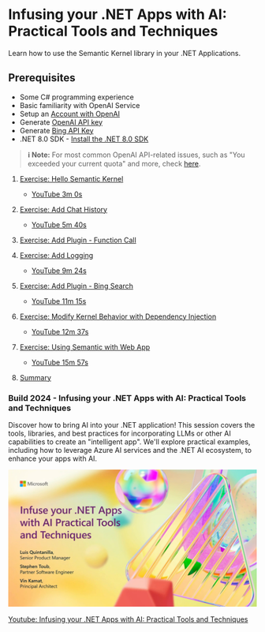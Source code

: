 # Infusing your .NET Apps with AI: Practical Tools and Techniques

Learn how to use the Semantic Kernel library in your .NET Applications.

## Prerequisites

- Some C# programming experience
- Basic familiarity with OpenAI Service
- Setup an [Account with OpenAI](https://platform.openai.com/docs/quickstart/account-setup)
- Generate [OpenAI API key](https://platform.openai.com/docs/quickstart/step-2-set-up-your-api-key)
- Generate [Bing API Key](https://learn.microsoft.com/en-us/bing/search-apis/bing-web-search/create-bing-search-service-resource)
- .NET 8.0 SDK - [Install the .NET 8.0 SDK](https://dotnet.microsoft.com/download/dotnet/8.0)

> **ℹ️ Note:** For most common OpenAI API-related issues, such as "You exceeded your current quota" and more, check [here](https://help.openai.com/en/collections/3675943-how-to-fix-common-issues).

1. [Exercise: Hello Semantic Kernel](./docs/Exercise/01%20Hello%20Semantic%20Kernel.md)
   - [YouTube 3m 0s](https://www.youtube.com/watch?v=jrNfKeGSuCg&t=180s)

1. [Exercise: Add Chat History](./docs/Exercise/02%20Add%20Chat%20History.md)
   - [YouTube 5m 40s](https://www.youtube.com/watch?v=jrNfKeGSuCg&t=340s)

1. [Exercise: Add Plugin - Function Call](./docs/Exercise/03%20Add%20Plugin%20(Function%20Call).md)

1. [Exercise: Add Logging](./docs/Exercise/04%20Add%20Logging.md)
   - [YouTube 9m 24s](https://www.youtube.com/watch?v=jrNfKeGSuCg&t=565s) 

1. [Exercise: Add Plugin - Bing Search](./docs/Exercise/05%20Add%20Plugin%20(Bing%20Search).md)
   - [YouTube  11m 15s](https://www.youtube.com/watch?v=jrNfKeGSuCg&t=675s)

1. [Exercise: Modify Kernel Behavior with Dependency Injection](./docs/Exercise/06%20Modifying%20Kernel%20Behavior%20with%20Dependency%20Injection.md)
   - [YouTube  12m 37s](https://www.youtube.com/watch?v=jrNfKeGSuCg&t=757s)

1. [Exercise: Using Semantic with Web App](./docs/Exercise/07%20Using%20Semantic%20Kernel%20in%20WebApp.md)
   - [YouTube  15m 57s](https://www.youtube.com/watch?v=jrNfKeGSuCg&t=957s)

1. [Summary](./docs/Summary.md)


### Build 2024 - Infusing your .NET Apps with AI: Practical Tools and Techniques

Discover how to bring AI into your .NET application! This session covers the tools, libraries, and best practices for incorporating LLMs or other AI capabilities to create an "intelligent app". We'll explore practical examples, including how to leverage Azure AI services and the .NET AI ecosystem, to enhance your apps with AI.

[![Infusing your .NET Apps with AI: Practical Tools and Techniques Youtube Preview](../../images/Build2024Preview.png)](https://www.youtube.com/watch?v=jrNfKeGSuCg)

[Youtube: Infusing your .NET Apps with AI: Practical Tools and Techniques](https://www.youtube.com/watch?v=jrNfKeGSuCg)